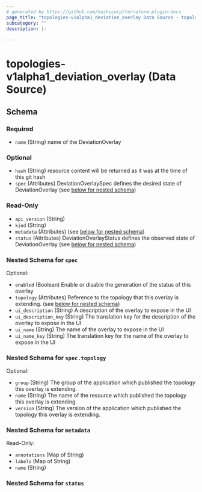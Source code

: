 ```yaml
---
# generated by https://github.com/hashicorp/terraform-plugin-docs
page_title: "topologies-v1alpha1_deviation_overlay Data Source - topologies-v1alpha1"
subcategory: ""
description: |-
  
---
```


# topologies-v1alpha1_deviation_overlay (Data Source)





<!-- schema generated by tfplugindocs -->
## Schema

### Required

- `name` (String) name of the DeviationOverlay

### Optional

- `hash` (String) resource content will be returned as it was at the time of this git hash
- `spec` (Attributes) DeviationOverlaySpec defines the desired state of DeviationOverlay (see [below for nested schema](#nestedatt--spec))

### Read-Only

- `api_version` (String)
- `kind` (String)
- `metadata` (Attributes) (see [below for nested schema](#nestedatt--metadata))
- `status` (Attributes) DeviationOverlayStatus defines the observed state of DeviationOverlay (see [below for nested schema](#nestedatt--status))

<a id="nestedatt--spec"></a>
### Nested Schema for `spec`

Optional:

- `enabled` (Boolean) Enable or disable the generation of the status of this overlay
- `topology` (Attributes) Reference to the topology that this overlay is extending. (see [below for nested schema](#nestedatt--spec--topology))
- `ui_description` (String) A description of the overlay to expose in the UI
- `ui_description_key` (String) The translation key for the description of the overlay to expose in the UI
- `ui_name` (String) The name of the overlay to expose in the UI
- `ui_name_key` (String) The translation key for the name of the overlay to expose in the UI

<a id="nestedatt--spec--topology"></a>
### Nested Schema for `spec.topology`

Optional:

- `group` (String) The group of the application which published the topology this overlay is extending.
- `name` (String) The name of the resource which published the topology this overlay is extending.
- `version` (String) The version of the application which published the topology this overlay is extending.



<a id="nestedatt--metadata"></a>
### Nested Schema for `metadata`

Read-Only:

- `annotations` (Map of String)
- `labels` (Map of String)
- `name` (String)


<a id="nestedatt--status"></a>
### Nested Schema for `status`
